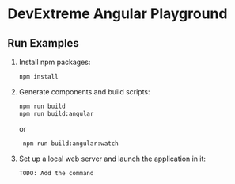 # DevExtreme Angular Playground

## Run Examples

1. Install npm packages:

    ```bash
    npm install
    ```

2. Generate components and build scripts:

    ```bash
    npm run build
    npm run build:angular
    ```
    or

    ```bash
     npm run build:angular:watch
    ```

3. Set up a local web server and launch the application in it:

    ```bash
    TODO: Add the command
    ```

